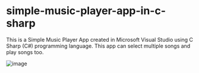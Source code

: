 # simple-music-player-app-in-c-sharp
This is a Simple Music Player App created in Microsoft Visual Studio using C Sharp (C#) programming language. 
This app can select multiple songs and play songs too.

![image](https://github.com/DipeshDhandha07/Musicplayerapp/assets/55910147/fa02a3c1-7e07-46a4-8fb3-db038945014a)


